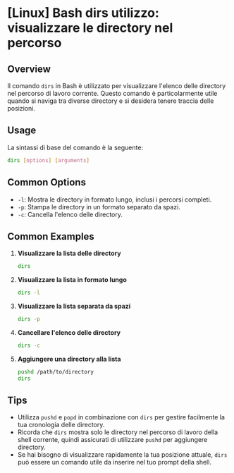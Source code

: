 # [Linux] Bash dirs utilizzo: visualizzare le directory nel percorso

## Overview
Il comando `dirs` in Bash è utilizzato per visualizzare l'elenco delle directory nel percorso di lavoro corrente. Questo comando è particolarmente utile quando si naviga tra diverse directory e si desidera tenere traccia delle posizioni.

## Usage
La sintassi di base del comando è la seguente:

```bash
dirs [options] [arguments]
```

## Common Options
- `-l`: Mostra le directory in formato lungo, inclusi i percorsi completi.
- `-p`: Stampa le directory in un formato separato da spazi.
- `-c`: Cancella l'elenco delle directory.

## Common Examples

1. **Visualizzare la lista delle directory**
   ```bash
   dirs
   ```

2. **Visualizzare la lista in formato lungo**
   ```bash
   dirs -l
   ```

3. **Visualizzare la lista separata da spazi**
   ```bash
   dirs -p
   ```

4. **Cancellare l'elenco delle directory**
   ```bash
   dirs -c
   ```

5. **Aggiungere una directory alla lista**
   ```bash
   pushd /path/to/directory
   dirs
   ```

## Tips
- Utilizza `pushd` e `popd` in combinazione con `dirs` per gestire facilmente la tua cronologia delle directory.
- Ricorda che `dirs` mostra solo le directory nel percorso di lavoro della shell corrente, quindi assicurati di utilizzare `pushd` per aggiungere directory.
- Se hai bisogno di visualizzare rapidamente la tua posizione attuale, `dirs` può essere un comando utile da inserire nel tuo prompt della shell.
